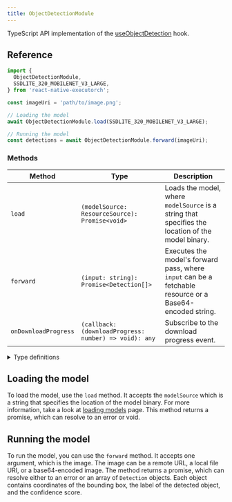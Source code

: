 ```yaml
---
title: ObjectDetectionModule
---
```


TypeScript API implementation of the [useObjectDetection](../computer-vision/useObjectDetection.md) hook.

## Reference

```typescript
import {
  ObjectDetectionModule,
  SSDLITE_320_MOBILENET_V3_LARGE,
} from 'react-native-executorch';

const imageUri = 'path/to/image.png';

// Loading the model
await ObjectDetectionModule.load(SSDLITE_320_MOBILENET_V3_LARGE);

// Running the model
const detections = await ObjectDetectionModule.forward(imageUri);
```

### Methods

| Method               | Type                                                  | Description                                                                                              |
| -------------------- | ----------------------------------------------------- | -------------------------------------------------------------------------------------------------------- |
| `load`               | `(modelSource: ResourceSource): Promise<void>`        | Loads the model, where `modelSource` is a string that specifies the location of the model binary.        |
| `forward`            | `(input: string): Promise<Detection[]>`               | Executes the model's forward pass, where `input` can be a fetchable resource or a Base64-encoded string. |
| `onDownloadProgress` | `(callback: (downloadProgress: number) => void): any` | Subscribe to the download progress event.                                                                |

<details>
<summary>Type definitions</summary>

```typescript
type ResourceSource = string | number | object;

interface Bbox {
  x1: number;
  x2: number;
  y1: number;
  y2: number;
}

interface Detection {
  bbox: Bbox;
  label: keyof typeof CocoLabel;
  score: number;
}
```

</details>

## Loading the model

To load the model, use the `load` method. It accepts the `modelSource` which is a string that specifies the location of the model binary. For more information, take a look at [loading models](../fundamentals/loading-models.md) page. This method returns a promise, which can resolve to an error or void.

## Running the model

To run the model, you can use the `forward` method. It accepts one argument, which is the image. The image can be a remote URL, a local file URI, or a base64-encoded image. The method returns a promise, which can resolve either to an error or an array of `Detection` objects. Each object contains coordinates of the bounding box, the label of the detected object, and the confidence score.
